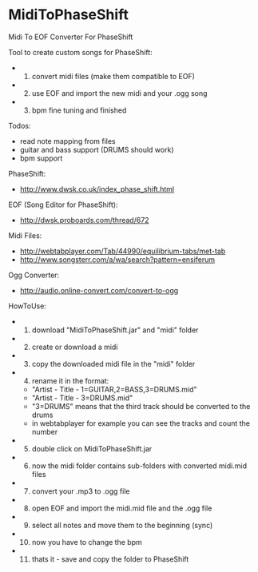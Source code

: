 MidiToPhaseShift
================

Midi To EOF Converter For PhaseShift

Tool to create custom songs for PhaseShift:
- 1. convert midi files (make them compatible to EOF)
- 2. use EOF and import the new midi and your .ogg song
- 3. bpm fine tuning and finished

Todos:
- read note mapping from files
- guitar and bass support (DRUMS should work)
- bpm support

PhaseShift:
- http://www.dwsk.co.uk/index_phase_shift.html

EOF (Song Editor for PhaseShift):
- http://dwsk.proboards.com/thread/672

Midi Files:
- http://webtabplayer.com/Tab/44990/equilibrium-tabs/met-tab
- http://www.songsterr.com/a/wa/search?pattern=ensiferum

Ogg Converter:
- http://audio.online-convert.com/convert-to-ogg

HowToUse:
- 1. download "MidiToPhaseShift.jar" and "midi" folder
- 2. create or download a midi
- 3. copy the downloaded midi file in the "midi" folder
- 4. rename it in the format:
  - "Artist - Title - 1=GUITAR,2=BASS,3=DRUMS.mid"
  - "Artist - Title - 3=DRUMS.mid" 
  - "3=DRUMS" means that the third track should be converted to the drums
  - in webtabplayer for example you can see the tracks and count the number
- 5. double click on MidiToPhaseShift.jar
- 6. now the midi folder contains sub-folders with converted midi.mid files
- 7. convert your .mp3 to .ogg file
- 8. open EOF and import the midi.mid file and the .ogg file
- 9. select all notes and move them to the beginning (sync)
- 10. now you have to change the bpm
- 11. thats it - save and copy the folder to PhaseShift